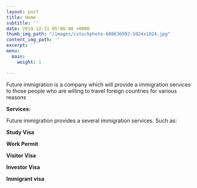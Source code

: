 ```yaml
---
layout: post
title: Home
subtitle: ''
date: 2019-12-11 05:00:00 +0000
thumb_img_path: "/images/istockphoto-608636992-1024x1024.jpg"
content_img_path: ''
excerpt: ''
menu:
  main:
    weight: 1

---
```

Future immigration is a company which will provide a immigration services to those people who are willing to travel foreign countries for various reasons

**Services:**

Future immigration provides a several immigration services. Such as:

**Study Visa**

 **Work Permit**

 **Visitor Visa**

**Investor Visa**

 **Immigrant visa**